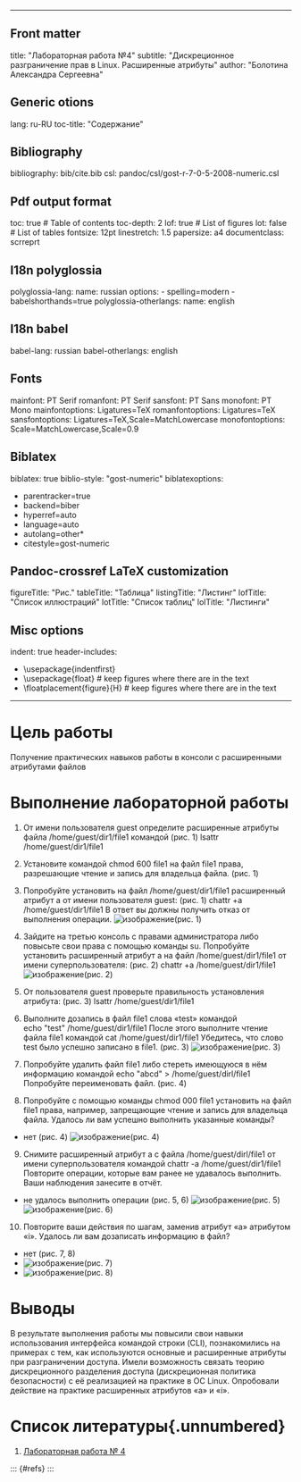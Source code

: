 
---
## Front matter
title: "Лабораторная работа №4"
subtitle: "Дискреционное разграничение прав в Linux. Расширенные атрибуты"
author: "Болотина Александра Сергеевна"

## Generic otions
lang: ru-RU
toc-title: "Содержание"

## Bibliography
bibliography: bib/cite.bib
csl: pandoc/csl/gost-r-7-0-5-2008-numeric.csl

## Pdf output format
toc: true # Table of contents
toc-depth: 2
lof: true # List of figures
lot: false # List of tables
fontsize: 12pt
linestretch: 1.5
papersize: a4
documentclass: scrreprt
## I18n polyglossia
polyglossia-lang:
  name: russian
  options:
	- spelling=modern
	- babelshorthands=true
polyglossia-otherlangs:
  name: english
## I18n babel
babel-lang: russian
babel-otherlangs: english
## Fonts
mainfont: PT Serif
romanfont: PT Serif
sansfont: PT Sans
monofont: PT Mono
mainfontoptions: Ligatures=TeX
romanfontoptions: Ligatures=TeX
sansfontoptions: Ligatures=TeX,Scale=MatchLowercase
monofontoptions: Scale=MatchLowercase,Scale=0.9
## Biblatex
biblatex: true
biblio-style: "gost-numeric"
biblatexoptions:
  - parentracker=true
  - backend=biber
  - hyperref=auto
  - language=auto
  - autolang=other*
  - citestyle=gost-numeric
## Pandoc-crossref LaTeX customization
figureTitle: "Рис."
tableTitle: "Таблица"
listingTitle: "Листинг"
lofTitle: "Список иллюстраций"
lotTitle: "Список таблиц"
lolTitle: "Листинги"
## Misc options
indent: true
header-includes:
  - \usepackage{indentfirst}
  - \usepackage{float} # keep figures where there are in the text
  - \floatplacement{figure}{H} # keep figures where there are in the text
---

# Цель работы

Получение практических навыков работы в консоли с расширенными
атрибутами файлов

# Выполнение лабораторной работы

1. От имени пользователя guest определите расширенные атрибуты файла
/home/guest/dir1/file1 командой (рис. 1)
lsattr /home/guest/dir1/file1
2. Установите командой
chmod 600 file1
на файл file1 права, разрешающие чтение и запись для владельца файла. (рис. 1)
3. Попробуйте установить на файл /home/guest/dir1/file1 расширенный атрибут a от имени пользователя guest: (рис. 1)
chattr +a /home/guest/dir1/file1
В ответ вы должны получить отказ от выполнения операции.
![изображение](https://user-images.githubusercontent.com/113191444/193420778-0c3e7c65-7ef3-46ce-8554-6938f58bccb2.png)(рис. 1)

4. Зайдите на третью консоль с правами администратора либо повысьте
свои права с помощью команды su. Попробуйте установить расширенный атрибут a на файл /home/guest/dir1/file1 от имени суперпользователя: (рис. 2)
chattr +a /home/guest/dir1/file1
![изображение](https://user-images.githubusercontent.com/113191444/193420841-6f8f8fa8-a190-48a7-b9af-cb298d1fc64d.png)(рис. 2)

5. От пользователя guest проверьте правильность установления атрибута: (рис. 3)
lsattr /home/guest/dir1/file1
6. Выполните дозапись в файл file1 слова «test» командой  
echo "test" /home/guest/dir1/file1
После этого выполните чтение файла file1 командой
cat /home/guest/dir1/file1
Убедитесь, что слово test было успешно записано в file1. (рис. 3)
![изображение](https://user-images.githubusercontent.com/113191444/193420870-16cfc2e2-20a1-4d07-95d4-b563386ac1ca.png)(рис. 3)

7. Попробуйте удалить файл file1 либо стереть имеющуюся в нём информацию командой
echo "abcd" > /home/guest/dirl/file1
Попробуйте переименовать файл. (рис. 4)
8. Попробуйте с помощью команды chmod 000 file1
установить на файл file1 права, например, запрещающие чтение и запись для владельца файла. Удалось ли вам успешно выполнить указанные команды? 
- нет (рис. 4)
![изображение](https://user-images.githubusercontent.com/113191444/193420914-062d5f9e-7021-4d7f-885b-e0fa2642246b.png)(рис. 4)

9. Снимите расширенный атрибут a с файла /home/guest/dirl/file1 от
имени суперпользователя командой
chattr -a /home/guest/dir1/file1
Повторите операции, которые вам ранее не удавалось выполнить. Ваши
наблюдения занесите в отчёт.
- не удалось выполнить операции (рис. 5, 6)
![изображение](https://user-images.githubusercontent.com/113191444/193420961-007a503f-22ad-4835-a29f-0f34f07a11cd.png)(рис. 5)
![изображение](https://user-images.githubusercontent.com/113191444/193420987-79e8aa8b-96a7-4fb7-9769-724a5e552589.png)(рис. 6)


10. Повторите ваши действия по шагам, заменив атрибут «a» атрибутом «i».
Удалось ли вам дозаписать информацию в файл? 
- нет (рис. 7, 8)
- ![изображение](https://user-images.githubusercontent.com/113191444/193421037-7d676a94-d17e-4b7f-9162-af0238c453c1.png)(рис. 7)
- ![изображение](https://user-images.githubusercontent.com/113191444/193421019-e1ed5d6d-0c86-47e9-b95f-f8c3e672be41.png)(рис. 8)



# Выводы

В результате выполнения работы мы повысили свои навыки использования интерфейса командой строки (CLI), познакомились на примерах с тем,
как используются основные и расширенные атрибуты при разграничении
доступа. Имели возможность связать теорию дискреционного разделения
доступа (дискреционная политика безопасности) с её реализацией на практике в ОС Linux. Опробовали действие на практике расширенных атрибутов «а» и «i».

# Список литературы{.unnumbered}

1. [Лабораторная работа № 4]([https://esystem.rudn.ru/pluginfile.php/1652019/mod_resource/content/6/002-lab_discret_attr.pdf](https://esystem.rudn.ru/pluginfile.php/1652023/mod_resource/content/3/004-lab_discret_extattr.pdf))

::: {#refs}
:::

